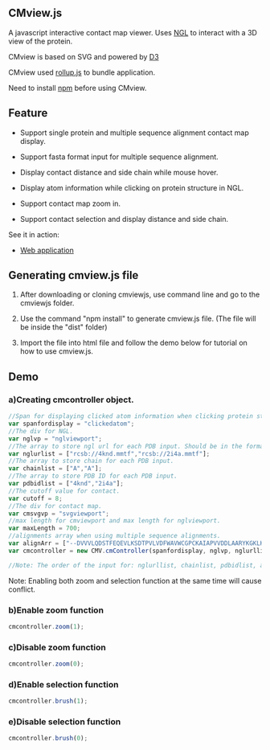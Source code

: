 ## CMview.js

A javascript interactive contact map viewer. Uses [NGL](https://github.com/arose/ngl) to interact with a 3D view of the protein.

CMview is based on SVG and powered by [D3](https://d3js.org/)

CMview used [rollup.js](https://rollupjs.org/) to bundle application.

Need to install [npm](https://www.npmjs.com/) before using CMview.

Feature
-----
- Support single protein and multiple sequence alignment contact map display.

- Support fasta format input for multiple sequence alignment. 

- Display contact distance and side chain while mouse hover.

- Display atom information while clicking on protein structure in NGL.

- Support contact map zoom in. 

- Support contact selection and display distance and side chain.


See it in action:

* [Web application](https://rcsb.github.io/cmviewjs/)


Generating cmview.js file
-----

1. After downloading or cloning cmviewjs, use command line and go to the cmviewjs folder.

2. Use the command "npm install" to generate cmview.js file. (The file will be inside the "dist" folder)

3. Import the file into html file and follow the demo below for tutorial on how to use cmview.js.


Demo
-----
### a)Creating cmcontroller object.
```js
//Span for displaying clicked atom information when clicking protein structure in NGL.
var spanfordisplay = "clickedatom";
//The div for NGL.
var nglvp = "nglviewport";
//The array to store ngl url for each PDB input. Should be in the format: "rcsb://PDBID.mmtf".
var nglurlist = ["rcsb://4knd.mmtf","rcsb://2i4a.mmtf"];
//The array to store chain for each PDB input.
var chainlist = ["A","A"];
//The array to store PDB ID for each PDB input.
var pdbidlist = ["4knd","2i4a"];
//The cutoff value for contact.
var cutoff = 8;
//The div for contact map. 
var cmsvgvp = "svgviewport";
//max length for cmviewport and max length for nglviewport.
var maxLength = 700;
//alignments array when using multiple sequence alignments.
var alignArr = ["--DVVVLQDSTFEQEVLKSDTPVLVDFWAVWCGPCKAIAPVVDDLAARYKGKLKVAKMDVDQHQGVPQQYGIRSIPTLLVFKGGRVVDTVIGADKTR-LEDSVKKAIG", "SEHTLAVSDSSFDQDVLKASGLVLVDFWAEWCGPCKMIGPALGEIGKEFAGKVTVAKVNIDDNPETPNAYQVRSIPTLMLVRDGKVIDKKVGALPKSQLKAWVESAQ-"];
var cmcontroller = new CMV.cmController(spanfordisplay, nglvp, nglurllist, chainlist, pdbidlist, cutoff, cmsvgnvp, maxLength, alignArr);

//Note: The order of the input for: nglurllist, chainlist, pdbidlist, and alignArr should be the same. (In this case: 0 is for 4knd, 1 is for 2i4a)
```

Note: Enabling both zoom and selection function at the same time will cause conflict.
### b)Enable zoom function
```js
cmcontroller.zoom(1);
```

### c)Disable zoom function
```js
cmcontroller.zoom(0);
```

### d)Enable selection function
```js
cmcontroller.brush(1);
```

### e)Disable selection function
```js
cmcontroller.brush(0);
```



